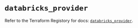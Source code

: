 # `databricks_provider`

Refer to the Terraform Registory for docs: [`databricks_provider`](https://registry.terraform.io/providers/databricks/databricks/1.30.0/docs/resources/provider).
